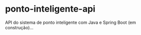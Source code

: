 # ponto-inteligente-api
API do sistema de ponto inteligente com Java e Spring Boot (em construção)...

